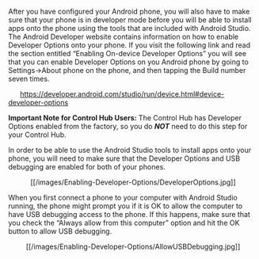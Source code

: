 After you have configured your Android phone, you will also have to make sure that your phone is in developer mode before you will be able to install apps onto the phone using the tools that are included with Android Studio.  The Android Developer website contains information on how to enable Developer Options onto your phone.  If you visit the following link and read the section entitled “Enabling On-device Developer Options” you will see that you can enable Developer Options on you Android phone by going to Settings->About phone on the phone, and then tapping the Build number seven times.

&nbsp;&nbsp;&nbsp;&nbsp;&nbsp;&nbsp;https://developer.android.com/studio/run/device.html#device-developer-options

**Important Note for Control Hub Users:** The Control Hub has Developer Options enabled from the factory, so you do _**NOT**_ need to do this step for your Control Hub.

In order to be able to use the Android Studio tools to install apps onto your phone, you will need to make sure that the Developer Options and USB debugging are enabled for both of your phones.

<p align="center">[[/images/Enabling-Developer-Options/DeveloperOptions.jpg]]<p>

When you first connect a phone to your computer with Android Studio running, the phone might prompt you if it is OK to allow the computer to have USB debugging access to the phone.  If this happens, make sure that you check the “Always allow from this computer” option and hit the OK button to allow USB debugging.

<p align="center">[[/images/Enabling-Developer-Options/AllowUSBDebugging.jpg]]<p>
